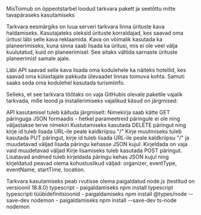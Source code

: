 MisToimub on õppeotstarbel loodud tarkvara pakett ja seetõttu mitte tavapäraseks kasutamiseks

Tarkvara eesmärgiks on luua serveri tarkvara linna ürituste kava haldamiseks.
Kasutajateks oleksid ürituste korraldajad, kes saavad oma üritusi läbi selle kava reklaamida.
Kava on võimalik kasutada ka planeerimiseks, kuna sinna saab lisada ka üritusi, mis ei ole
veel välja kuulutatud, kuid on planeerimisel. See aitaks vältida sarnaste ürituste planeerimist
samale ajale.

Läbi API saavad selle kava lisada oma kodulehele ka näiteks hotellid, kes saavad oma külastajale
pakkuda ülevaadet linnas toimuva kohta. Samuti saaks seda oma kodulehel kasutada turismiinfo.

Selleks, et see tarkvara töötaks on vaja GitHubis olevale paketile vajalik tarkvada, mille leond
ja installerimiseks vajalikud käsud on järgmised:

API kasutamisel tuleb käituda järgmiselt:
Nimekirja saab kätte GET päringuga JSON formaadis - hetkel parameetreid päringule ei ole ning
väljastakse terve nimekiri
Kustutamiseks kasutada DELETE päringut ning kirje id tuleb lisada URL-ile peale kaldkriipsu "/"
Kirje muutmiseks tuleb kasutada PUT päringut, kirje id tuleb lisada URL-ile peale kaldkriipsu "/"
ja muudetavad väljad lisada päringu kehasse JSON kujul. Kirjeldada on vaja vaid muudetavad väljad
Kirje lisamiseks tuleb kasutada POST päringut. Lisatavad andmed tuleb kirjeldada päringu kehas JSON
kujul ning kirjeldatud peavad olema kohustuslikud väljad: organizer, eventType, eventName, startTime, 
location.

Tarkvara kasutamiseks peab rvutisse olema paigaldatud node.js (testitud on versioonil 18.8.0)
typescript - paigaldamiseks npm install typescript
typescripti tüübidefinitsioonid - paigaldamiseks npm install @types/node --save-dev
nodemon - paigaldamiseks npm install --save-dev ts-node nodemon



